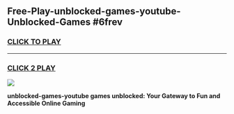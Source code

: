 
## Free-Play-unblocked-games-youtube-Unblocked-Games #6frev
<h3>
<a href="https://news.freeplayer.one?title=unblocked-games-youtube&ref=8M">CLICK TO PLAY</a></h3>
<hr>

<h3>
<a href="https://news.freeplayer.one?title=unblocked-games-youtube&ref=8M">CLICK 2 PLAY</a>
  
</h3>

<a href="https://news.freeplayer.one?title=unblocked-games-youtube&ref=8M"><img src="https://clearcache.store/games.png"></a>


**unblocked-games-youtube games unblocked: Your Gateway to Fun and Accessible Online Gaming**
